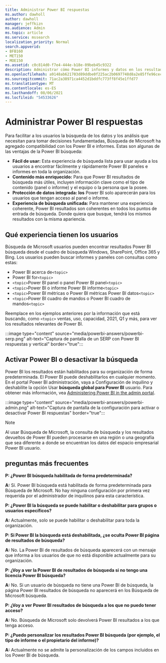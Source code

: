 ```yaml
---
title: Administrar Power BI respuestas
ms.author: dawholl
author: dawholl
manager: jeffkizn
ms.audience: Admin
ms.topic: article
ms.service: mssearch
localization_priority: Normal
search.appverid:
- BFB160
- MET150
- MOE150
ms.assetid: c0c814d0-f7e4-444e-b18e-09beb45c9322
description: Administrar cómo Power BI informes y datos en los resultados de búsqueda
ms.openlocfilehash: a9148ab621703d89ddbe0f225ac2b0697748d8a2e85ffe96cec1763e04deeda9
ms.sourcegitcommit: 71ac2a38971ca4452d1bddfc773ff8f45e1ffd77
ms.translationtype: MT
ms.contentlocale: es-ES
ms.lasthandoff: 08/06/2021
ms.locfileid: "54533626"
---
```

# <a name="manage-power-bi-answers"></a>Administrar Power BI respuestas

Para facilitar a los usuarios la búsqueda de los datos y los análisis que necesitan para tomar decisiones fundamentadas, Búsqueda de Microsoft ha agregado compatibilidad con los Power BI e informes. Estas son algunas de las ventajas de la Power BI búsqueda:

* **Fácil de usar:** Esta experiencia de búsqueda lista para usar ayuda a los usuarios a encontrar fácilmente y rápidamente Power BI paneles e informes en toda la organización.
* **Contenido más enriquecido:** Para que Power BI resultados de búsqueda más útiles, incluyen información clave como el tipo de contenido (panel o informe) y el equipo o la persona que la posee.
* **Protección de datos integrada: los** Power BI solo aparecerán para los usuarios que tengan acceso al panel o informe.
* **Experiencia de búsqueda unificada:** Para mantener una experiencia coherente, Power BI resultados son coherentes en todos los puntos de entrada de búsqueda. Donde quiera que busque, tendrá los mismos resultados con la misma apariencia.

## <a name="what-users-experience"></a>Qué experiencia tienen los usuarios

Búsqueda de Microsoft usuarios pueden encontrar resultados Power BI búsqueda desde el cuadro de búsqueda Windows, SharePoint, Office 365 y Bing. Los usuarios pueden buscar informes y paneles con consultas como estas:

* Power BI acerca de`<topic>`
* Power BI for`<topic>`
* `<topic>`Power BI panel o panel Power BI panel`<topic>`
* `<topic>`Power BI o informe Power BI informe`<topic>`
* `<topic>`Power BI métricas o Power BI métricas Power BI datos`<topic>`
* `<topic>`Power BI cuadro de mandos o Power BI cuadro de mandos`<topic>`

Reemplace en los ejemplos anteriores por la información que está buscando, como `<topic>` ventas, uso, capacidad, 2021, Q1 y más, para ver los resultados relevantes de Power BI.

:::image type="content" source="media/powerbi-answers/powerbi-serp.png" alt-text="Captura de pantalla de un SERP con Power BI respuestas y vertical" border="true":::

## <a name="turn-power-bi-search-on-or-off"></a>Activar Power BI o desactivar la búsqueda

Power BI los resultados están habilitados para su organización de forma predeterminada. El Power BI puede deshabilitarlos en cualquier momento. En el portal Power BI administración, vaya a Configuración de inquilino y deshabilite la opción Usar **búsqueda global para Power BI** usuario. Para obtener más información, vea [Administering Power BI in the admin portal](/power-bi/admin/service-admin-portal#use-global-search-for-power-bi-preview).

:::image type="content" source="media/powerbi-answers/powerbi-admin.png" alt-text="Captura de pantalla de la configuración para activar o desactivar Power BI respuestas" border="true":::

> [!NOTE]
> Al usar Búsqueda de Microsoft, la consulta de búsqueda y los resultados devueltos de Power BI pueden procesarse en una región o una geografía que sea diferente a donde se encuentran los datos del espacio empresarial Power BI usuario.

## <a name="frequently-asked-questions"></a>preguntas más frecuentes

**P: ¿Power BI búsqueda habilitada de forma predeterminada?**

**A:** Sí. Power BI búsqueda está habilitada de forma predeterminada para Búsqueda de Microsoft. No hay ninguna configuración por primera vez requerida por el administrador de inquilinos para esta característica.

**P: ¿Power BI la búsqueda se puede habilitar o deshabilitar para grupos o usuarios específicos?**

**A:** Actualmente, solo se puede habilitar o deshabilitar para toda la organización.

**P: Si Power BI la búsqueda está deshabilitada, ¿se oculta Power BI página de resultados de búsqueda?**

**A:** No. La Power BI de resultados de búsqueda aparecerá con un mensaje que informa a los usuarios de que no está disponible actualmente para su organización.

**P: ¿Voy a ver la Power BI de resultados de búsqueda si no tengo una licencia Power BI búsqueda?**

**A:** No. Si un usuario de búsqueda no tiene una Power BI de búsqueda, la página Power BI resultados de búsqueda no aparecerá en los Búsqueda de Microsoft búsqueda.

**P: ¿Voy a ver Power BI resultados de búsqueda a los que no puedo tener acceso?**

**A:** No. Búsqueda de Microsoft solo devolverá Power BI resultados a los que tenga acceso.

**P: ¿Puedo personalizar los resultados Power BI búsqueda (por ejemplo, el tipo de informe o el propietario del informe)?**

**A:** Actualmente no se admite la personalización de los campos incluidos en los Power BI de búsqueda.